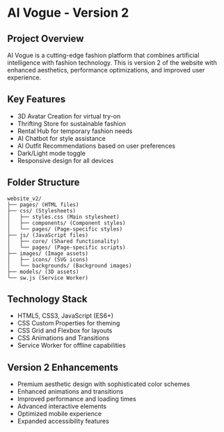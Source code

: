 # AI Vogue - Version 2

## Project Overview
AI Vogue is a cutting-edge fashion platform that combines artificial intelligence with fashion technology. This is version 2 of the website with enhanced aesthetics, performance optimizations, and improved user experience.

## Key Features
- 3D Avatar Creation for virtual try-on
- Thrifting Store for sustainable fashion
- Rental Hub for temporary fashion needs
- AI Chatbot for style assistance
- AI Outfit Recommendations based on user preferences
- Dark/Light mode toggle
- Responsive design for all devices

## Folder Structure
```
website_v2/
├── pages/ (HTML files)
├── css/ (Stylesheets)
│   ├── styles.css (Main stylesheet)
│   ├── components/ (Component styles)
│   └── pages/ (Page-specific styles)
├── js/ (JavaScript files)
│   ├── core/ (Shared functionality)
│   └── pages/ (Page-specific scripts)
├── images/ (Image assets)
│   ├── icons/ (SVG icons)
│   └── backgrounds/ (Background images)
├── models/ (3D assets)
└── sw.js (Service Worker)
```

## Technology Stack
- HTML5, CSS3, JavaScript (ES6+)
- CSS Custom Properties for theming
- CSS Grid and Flexbox for layouts
- CSS Animations and Transitions
- Service Worker for offline capabilities

## Version 2 Enhancements
- Premium aesthetic design with sophisticated color schemes
- Enhanced animations and transitions
- Improved performance and loading times
- Advanced interactive elements
- Optimized mobile experience
- Expanded accessibility features